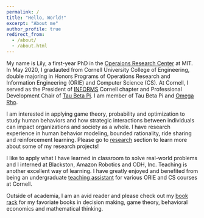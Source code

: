 ```yaml
---
permalink: /
title: "Hello, World!"
excerpt: "About me"
author_profile: true
redirect_from: 
  - /about/
  - /about.html
---
```


My name is Lily, a first-year PhD in the [Operaions Research Center](https://orc.mit.edu/) at MIT. In May 2020, I gradauted from Cornell University College of Engineering, double majoring in Honors Programs of Operations Research and Information Engineering (ORIE) and Computer Science (CS). At Cornell, I served as the President of [INFORMS](https://www.informs.org/) Cornell chapter and Professional Development Chair of [Tau Beta Pi](https://www.tbp.org/recruit/recruitHome.cfm). I am member of Tau Beta Pi and [Omega Rho](https://connect.informs.org/omegarho/about-omega-rho/welcome). 

I am interested in applying game theory, probability and optimization to study human behaviors and how strategic interactions between individuals can impact organizations and society as a whole. I have research experience in human behavior modeling, bounded rationality, ride sharing and reinforcement learning. Please go to [research](https://xinminglilyliu.github.io/publications/) section to learn more about some of my research projects!

I like to apply what I have learned in classroom to solve real-world problems and I interned at Blackston, Amazon Robotics and ODH, Inc. Teaching is another excellent way of learning. I have greatly enjoyed and benefited from being an undergraduate [teaching assistant](https://xinminglilyliu.github.io/teaching/) for various ORIE and CS courses at Cornell.

Outside of academia, I am an avid reader and please check out my [book rack](https://xinminglilyliu.github.io/portfolio/) for my favoriate books in decision making, game theory, behavioral economics and mathematical thinking.
